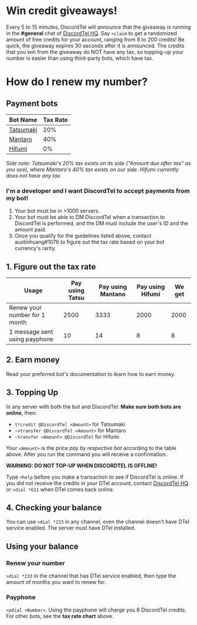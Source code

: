 # Win credit giveaways!
Every 5 to 15 minutes, DiscordTel will announce that the giveaway is running in the **#general** chat of [DiscordTel HQ](https://discord.gg/RN7pxrB). Say `>claim` to get a randomized amount of free credits for your account, ranging from 8 to 200 credits! Be quick, the giveaway expires 30 seconds after it is announced. The credits that you win from the giveaway do NOT have any tax, so topping-up your number is easier than using third-party bots, which have tax.

# How do I renew my number?

## Payment bots

| Bot Name                                         | Tax Rate |
|--------------------------------------------------|----------|
| [Tatsumaki](http://tatsumaki.xyz)                | 20%      |
| [Mantaro](https://github.com/Mantaro/MantaroBot) | 40%      |
| [Hifumi](http://hifumibot.xyz/)                  | 0%       |

*Side note: Tatsumaki's 20% tax exists on its side ("Amount due after tax" as you see), where Mantaro's 40% tax exists on our side. Hifumi currently does not have any tax.*

### I'm a developer and I want DiscordTel to accept payments from my bot!
1. Your bot must be in >1000 servers.
2. Your bot must be able to DM DiscordTel when a transaction to DiscordTel is performed, and the DM must include the user's ID and the amount paid.
3. Once you qualify for the guidelines listed above, contact austinhuang#1076 to figure out the tax rate based on your bot currency's rarity.

## 1. Figure out the tax rate

| Usage                         | Pay using Tatsu | Pay using Mantano | Pay using Hifumi | We get |
|-------------------------------|-----------------|-------------------|------------------|--------|
| Renew your number for 1 month | 2500            | 3333              | 2000             | 2000   |
| 1 message sent using payphone | 10              | 14                | 8                | 8      |

## 2. Earn money

Read your preferred bot's documentation to learn how to earn money.

## 3. Topping Up
In any server with both the bot and DiscordTel: **Make sure both bots are online**, then:

* `t!credit @DiscordTel <Amount>` for Tatsumaki
* `~>transfer @DiscordTel <Amount>` for Mantaro
* `~transfer <Amount> @DiscordTel` for Hifumi

Your `<Amount>` is the price *pay by respective bot* according to the table above. After you run the command you will receive a confirmation.

**WARNING: DO NOT TOP-UP WHEN DISCORDTEL IS OFFLINE!**

Type `>help` before you make a transaction to see if DiscordTel is online. If you did not receive the credits in your DTel account, contact [DiscordTel HQ](https://discord.gg/RN7pxrB) or `>dial *611` when DTel comes back online.

## 4. Checking your balance
You can use `>dial *233` in any channel, even the channel doesn't have DTel service enabled. The server must have DTel installed.

## Using your balance
### Renew your number
`>dial *233` in the channel that has DTel service enabled, then type the amount of months you want to renew for.

### Payphone
`>pdial <Number>`.
Using the payphone will charge you 8 DiscordTel credits. For other bots, see the **tax rate chart** above.
